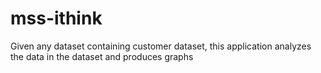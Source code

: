 # mss-ithink
Given any dataset containing customer dataset, this application analyzes the data in the dataset and produces graphs
